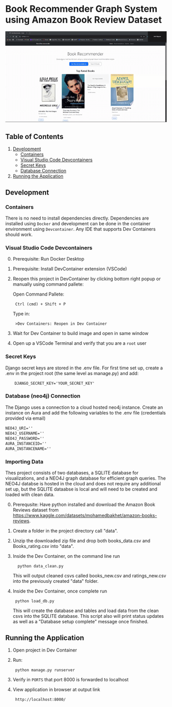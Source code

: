 # Book Recommender Graph System using Amazon Book Review Dataset

![Demo](BookRecommenderDemo.gif)

## Table of Contents
1. [Development](#development)
   - [Containers](#containers)
   - [Visual Studio Code Devcontainers](#visual-studio-code-devcontainers)
   - [Secret Keys](#secret-keys)
   - [Database Connection](#neo4j-connection)
2. [Running the Application](#running-the-application)

## Development

### Containers
There is no need to install dependencies directly. Dependencies are installed using `Docker` and development can be done in the container environment using `Devcontainer`. Any IDE that supports Dev Containers should work.

### Visual Studio Code Devcontainers
0. Prerequisite: Run Docker Desktop
1. Prerequisite: Install DevContainer extension (VSCode)
2. Reopen this project in DevContainer by clicking bottom right popup or manually using command pallete:

    Open Command Pallete:

        Ctrl (cmd) + Shift + P

    Type in: 

        >Dev Containers: Reopen in Dev Container

3. Wait for Dev Container to build image and open in same window
4. Open up a VSCode Terminal and verify that you are a `root` user

### Secret Keys
Django secret keys are stored in the .env file. For first time set up, create a .env in the project root (the same level as manage.py) and add:

        DJANGO_SECRET_KEY='YOUR_SECRET_KEY'

### Database (neo4j) Connection
The Django uses a connection to a cloud hosted neo4j instance. Create an instance on Aura and add the following variables to the .env file (credentials provided via email)

    NEO4J_URI=''  
    NEO4J_USERNAME=''  
    NEO4J_PASSWORD=''  
    AURA_INSTANCEID=''  
    AURA_INSTANCENAME=''  

### Importing Data
Thes project consists of two databases, a SQLITE database for visualizations, and a NEO4J graph database for efficient graph queries.
The NEO4J databse is hosted in the cloud and does not require any additional set up, but the SQLITE dataabse is local and will need to be created and loaded with clean data.

0. Prerequsite: Have python installed and download the Amazon Book Reviews dataset from https://www.kaggle.com/datasets/mohamedbakhet/amazon-books-reviews.
1. Create a folder in the project directory call "data".
2. Unzip the downloaded zip file and drop both books_data.csv and Books_rating.csv into "data".
3. Inside the Dev Container, on the command line run

         python data_clean.py

    This will output cleaned csvs called books_new.csv and ratings_new.csv into the previously created "data" folder. 

4. Inside the Dev Container, once complete run 

        python load_db.py 

    This will create the database and tables and load data from the clean csvs into the SQLITE database. This script also will print status updates as well as a "Database setup complete" message once finished.

## Running the Application
1. Open project in Dev Container
2. Run:

        python manage.py runserver

3. Verify in `PORTS` that port 8000 is forwarded to localhost
4. View application in browser at output link

        http://localhost:8000/
